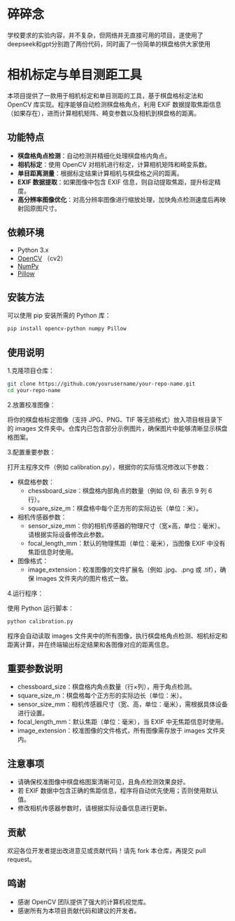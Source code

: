 # 碎碎念
学校要求的实验内容，并不复杂，但网络并无直接可用的项目，遂使用了deepseek和gpt分别跑了两份代码，同时画了一份简单的棋盘格供大家使用

# 相机标定与单目测距工具

本项目提供了一款用于相机标定和单目测距的工具，基于棋盘格标定法和 OpenCV 库实现。程序能够自动检测棋盘格角点，利用 EXIF 数据提取焦距信息（如果存在），进而计算相机矩阵、畸变参数以及相机到棋盘格的距离。

## 功能特点

- **棋盘格角点检测**：自动检测并精细化处理棋盘格内角点。
- **相机标定**：使用 OpenCV 对相机进行标定，计算相机矩阵和畸变系数。
- **单目距离测量**：根据标定结果计算相机与棋盘格之间的距离。
- **EXIF 数据提取**：如果图像中包含 EXIF 信息，则自动提取焦距，提升标定精度。
- **高分辨率图像优化**：对高分辨率图像进行缩放处理，加快角点检测速度后再映射回原图尺寸。

## 依赖环境

- Python 3.x
- [OpenCV](https://opencv.org/) （cv2）
- [NumPy](https://numpy.org/)
- [Pillow](https://python-pillow.org/)

## 安装方法

可以使用 pip 安装所需的 Python 库：

```bash
pip install opencv-python numpy Pillow
```

## 使用说明

1.克隆项目仓库：

```bash
git clone https://github.com/yourusername/your-repo-name.git
cd your-repo-name
```

2.放置校准图像：

将你的棋盘格标定图像（支持 JPG、PNG、TIF 等无损格式）放入项目根目录下的 images 文件夹中。仓库内已包含部分示例图片，确保图片中能够清晰显示棋盘格图案。

3.配置重要参数：

打开主程序文件（例如 calibration.py），根据你的实际情况修改以下参数：

* 棋盘格参数：
  * chessboard_size：棋盘格内部角点的数量（例如 (9, 6) 表示 9 列 6 行）。
  * square_size_m：棋盘格中每个正方形的实际边长（单位：米）。
* 相机传感器参数：
  * sensor_size_mm：你的相机传感器的物理尺寸（宽×高，单位：毫米）。请根据实际设备修改此参数。
  * focal_length_mm：默认的物理焦距（单位：毫米），当图像 EXIF 中没有焦距信息时使用。
* 图像格式：
   * image_extension：校准图像的文件扩展名（例如 .jpg、.png 或 .tif），确保 images 文件夹内的图片格式一致。

4.运行程序：

使用 Python 运行脚本：

```bash
python calibration.py
```

程序会自动读取 images 文件夹中的所有图像，执行棋盘格角点检测、相机标定和距离计算，并在终端输出标定结果和各图像对应的距离信息。

## 重要参数说明
 
- chessboard_size：棋盘格内角点数量（行×列），用于角点检测。
- square_size_m：棋盘格每个正方形的实际边长（单位：米）。
- sensor_size_mm：相机传感器尺寸（宽、高，单位：毫米），需根据具体设备进行设置。
- focal_length_mm：默认焦距（单位：毫米），当 EXIF 中无焦距信息时使用。
- image_extension：校准图像的文件格式，所有图像需存放于 images 文件夹内。

## 注意事项
- 请确保校准图像中棋盘格图案清晰可见，且角点检测效果良好。
- 若 EXIF 数据中包含正确的焦距信息，程序将自动优先使用；否则使用默认值。
- 修改相机传感器参数时，请根据实际设备信息进行更新。

## 贡献
  欢迎各位开发者提出改进意见或贡献代码！请先 fork 本仓库，再提交 pull request。

## 鸣谢
- 感谢 OpenCV 团队提供了强大的计算机视觉库。
- 感谢所有为本项目贡献代码和建议的开发者。
